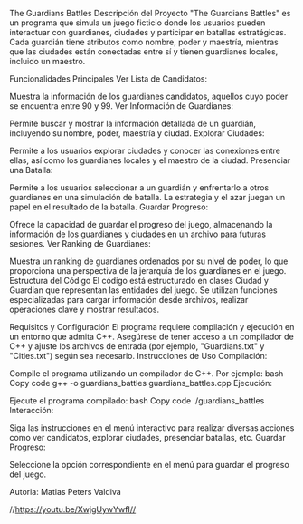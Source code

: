 The Guardians Battles
Descripción del Proyecto
"The Guardians Battles" es un programa que simula un juego ficticio donde los usuarios pueden interactuar con guardianes, ciudades y participar en batallas estratégicas. Cada guardián tiene atributos como nombre, poder y maestría, mientras que las ciudades están conectadas entre sí y tienen guardianes locales, incluido un maestro.

Funcionalidades Principales
Ver Lista de Candidatos:

Muestra la información de los guardianes candidatos, aquellos cuyo poder se encuentra entre 90 y 99.
Ver Información de Guardianes:

Permite buscar y mostrar la información detallada de un guardián, incluyendo su nombre, poder, maestría y ciudad.
Explorar Ciudades:

Permite a los usuarios explorar ciudades y conocer las conexiones entre ellas, así como los guardianes locales y el maestro de la ciudad.
Presenciar una Batalla:

Permite a los usuarios seleccionar a un guardián y enfrentarlo a otros guardianes en una simulación de batalla. La estrategia y el azar juegan un papel en el resultado de la batalla.
Guardar Progreso:

Ofrece la capacidad de guardar el progreso del juego, almacenando la información de los guardianes y ciudades en un archivo para futuras sesiones.
Ver Ranking de Guardianes:

Muestra un ranking de guardianes ordenados por su nivel de poder, lo que proporciona una perspectiva de la jerarquía de los guardianes en el juego.
Estructura del Código
El código está estructurado en clases Ciudad y Guardian que representan las entidades del juego. Se utilizan funciones especializadas para cargar información desde archivos, realizar operaciones clave y mostrar resultados.

Requisitos y Configuración
El programa requiere compilación y ejecución en un entorno que admita C++.
Asegúrese de tener acceso a un compilador de C++ y ajuste los archivos de entrada (por ejemplo, "Guardians.txt" y "Cities.txt") según sea necesario.
Instrucciones de Uso
Compilación:

Compile el programa utilizando un compilador de C++. Por ejemplo:
bash
Copy code
g++ -o guardians_battles guardians_battles.cpp
Ejecución:

Ejecute el programa compilado:
bash
Copy code
./guardians_battles
Interacción:

Siga las instrucciones en el menú interactivo para realizar diversas acciones como ver candidatos, explorar ciudades, presenciar batallas, etc.
Guardar Progreso:

Seleccione la opción correspondiente en el menú para guardar el progreso del juego.

Autoria: Matias Peters Valdiva

//https://youtu.be/XwjgUywYwfI//
